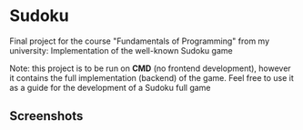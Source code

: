 # Sudoku
Final project for the course "Fundamentals of Programming" from my university: Implementation of the well-known Sudoku game 

Note: this project is to be run on **CMD** (no frontend development), however it contains the full implementation (backend) of the game. Feel free to use it as a guide for the development of a Sudoku full game

## Screenshots 
